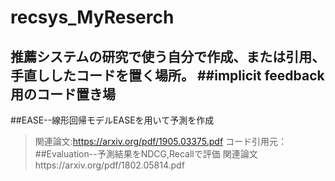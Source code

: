 # recsys_MyReserch
推薦システムの研究で使う自分で作成、または引用、手直ししたコードを置く場所。
##implicit feedback用のコード置き場
---
##EASE--線形回帰モデルEASEを用いて予測を作成
>関連論文:https://arxiv.org/pdf/1905.03375.pdf
>コード引用元：
##Evaluation--予測結果をNDCG,Recallで評価
>関連論文https://arxiv.org/pdf/1802.05814.pdf

